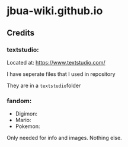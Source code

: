 # jbua-wiki.github.io

## Credits

### textstudio: 

Located at: https://www.textstudio.com/ 

I have seperate files that I used in repository

They are in a ```textstudio```folder

### fandom: 

- Digimon:
- Mario:
- Pokemon:

Only needed for info and images. Nothing else.
